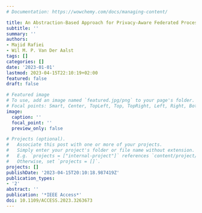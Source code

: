 ```yaml
---
# Documentation: https://wowchemy.com/docs/managing-content/

title: An Abstraction-Based Approach for Privacy-Aware Federated Process Mining
subtitle: ''
summary: ''
authors:
- Majid Rafiei
- Wil M. P. Van Der Aalst
tags: []
categories: []
date: '2023-01-01'
lastmod: 2023-04-15T22:10:19+02:00
featured: false
draft: false

# Featured image
# To use, add an image named `featured.jpg/png` to your page's folder.
# Focal points: Smart, Center, TopLeft, Top, TopRight, Left, Right, BottomLeft, Bottom, BottomRight.
image:
  caption: ''
  focal_point: ''
  preview_only: false

# Projects (optional).
#   Associate this post with one or more of your projects.
#   Simply enter your project's folder or file name without extension.
#   E.g. `projects = ["internal-project"]` references `content/project/deep-learning/index.md`.
#   Otherwise, set `projects = []`.
projects: []
publishDate: '2023-04-15T20:10:18.987419Z'
publication_types:
- '2'
abstract: ''
publication: '*IEEE Access*'
doi: 10.1109/ACCESS.2023.3263673
---
```

